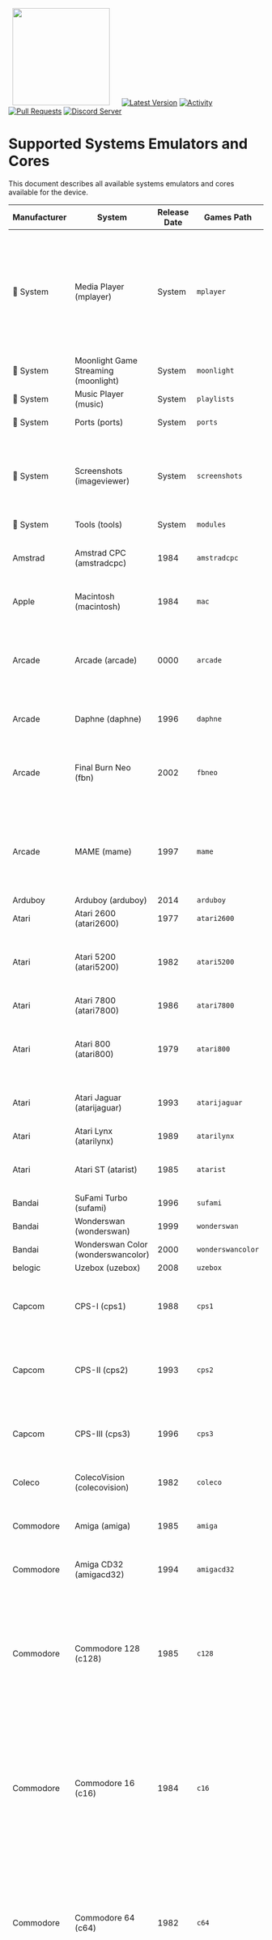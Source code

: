 &nbsp;&nbsp;<img src="https://raw.githubusercontent.com/JustEnoughLinuxOS/distribution/dev/distributions/JELOS/logos/jelos-logo.png" width=192>&nbsp;&nbsp;&nbsp;&nbsp;&nbsp;&nbsp;[![Latest Version](https://img.shields.io/github/release/JustEnoughLinuxOS/distribution.svg?color=5998FF&label=latest%20version&style=flat-square)](https://github.com/JustEnoughLinuxOS/distribution/releases/latest) [![Activity](https://img.shields.io/github/commit-activity/m/JustEnoughLinuxOS/distribution?color=5998FF&style=flat-square)](https://github.com/JustEnoughLinuxOS/distribution/commits) [![Pull Requests](https://img.shields.io/github/issues-pr-closed/JustEnoughLinuxOS/distribution?color=5998FF&style=flat-square)](https://github.com/JustEnoughLinuxOS/distribution/pulls) [![Discord Server](https://img.shields.io/discord/948029830325235753?color=5998FF&label=chat&style=flat-square)](https://discord.gg/seTxckZjJy)
#

# Supported Systems Emulators and Cores
This document describes all available systems emulators and cores available for the device.

|Manufacturer|System|Release Date|Games Path|Supported Extensions|Emulator / Core|
|----|----|----|----|----|----|
|&#xf013; System|Media Player (mplayer)|System|`mplayer`|.mp4 .mkv .avi .mov .wmv .m3u .mpg .ytb .twi .sh .mp3 .aac .mka .dts .flac .ogg .m4a .ac3 .opus .wav .wv .eac33 .thd|**mplayer:** mplayer (default)<br>|
|&#xf013; System|Moonlight Game Streaming (moonlight)|System|`moonlight`|.sh||
|&#xf013; System|Music Player (music)|System|`playlists`|.m3u .sh|**gmu:** gmu (default)<br>|
|&#xf013; System|Ports (ports)|System|`ports`|.sh|**portmaster:** portmaster (default)<br>|
|&#xf013; System|Screenshots (imageviewer)|System|`screenshots`|.jpg .jpeg .png .bmp .psd .tga .gif .hdr .pic .ppm .pgm .mkv .pdf .mp4 .avi||
|&#xf013; System|Tools (tools)|System|`modules`|.sh||
|Amstrad|Amstrad CPC (amstradcpc)|1984|`amstradcpc`|.dsk .cpr .sna .tap .cdt .kcr .voc .m3u .zip .7z|**retroarch:** crocods (default)<br>**retroarch:** cap32<br>|
|Apple|Macintosh (macintosh)|1984|`mac`|.dsk .img .hfv .cmd .zip|**retroarch:** minivmac (default)<br>|
|Arcade|Arcade (arcade)|0000|`arcade`|.zip .7z|**retroarch:** mame2003_plus (default)<br>**retroarch:** mame2010<br>**retroarch:** mame2015<br>**retroarch:** fbneo<br>**retroarch:** fbalpha2012<br>**retroarch:** fbalpha2019<br>**retroarch:** mame<br>|
|Arcade|Daphne (daphne)|1996|`daphne`|.daphne .singe|**hypseus-singe:** hypseus-singe (default)<br>**retroarch:** daphne<br>|
|Arcade|Final Burn Neo (fbn)|2002|`fbneo`|.7z .zip|**retroarch:** fbneo (default)<br>**retroarch:** mame2003_plus<br>**retroarch:** mame2010<br>**retroarch:** mame2015<br>**retroarch:** mame<br>**retroarch:** fbalpha2012<br>**retroarch:** fbalpha2019<br>|
|Arcade|MAME (mame)|1997|`mame`|.7z .zip|**retroarch:** mame2003_plus (default)<br>**retroarch:** mame2010<br>**retroarch:** mame2015<br>**retroarch:** mame<br>**retroarch:** fbneo<br>**retroarch:** fbalpha2012<br>**retroarch:** fbalpha2019<br>|
|Arduboy|Arduboy (arduboy)|2014|`arduboy`|.hex|**retroarch:** arduous (default)<br>|
|Atari|Atari 2600 (atari2600)|1977|`atari2600`|.a26 .bin .zip .7z|**retroarch:** stella (default)<br>|
|Atari|Atari 5200 (atari5200)|1982|`atari5200`|.rom .xfd .atr .atx .cdm .cas .car .bin .a52 .xex .zip .7z|**retroarch:** a5200 (default)<br>**retroarch:** atari800<br>|
|Atari|Atari 7800 (atari7800)|1986|`atari7800`|.a78 .bin .zip .7z|**retroarch:** prosystem (default)<br>|
|Atari|Atari 800 (atari800)|1979|`atari800`|.rom .xfd .atr .atx .cdm .cas .car .bin .a52 .xex .zip .7z|**retroarch:** atari800 (default)<br>|
|Atari|Atari Jaguar (atarijaguar)|1993|`atarijaguar`|.j64 .jag .rom .abs .cof .bin .prg|**retroarch:** virtualjaguar (default)<br>|
|Atari|Atari Lynx (atarilynx)|1989|`atarilynx`|.lnx .lyx .o .zip .7z|**retroarch:** handy (default)<br>**retroarch:** beetle_lynx<br>|
|Atari|Atari ST (atarist)|1985|`atarist`|.st .msa .stx .dim .ipf .m3u .zip .7z|**retroarch:** hatari (default)<br>**hatarisa:** hatarisa<br>|
|Bandai|SuFami Turbo (sufami)|1996|`sufami`|.st .zip .7z|**retroarch:** snes9x (default)<br>|
|Bandai|Wonderswan (wonderswan)|1999|`wonderswan`|.ws .zip .7z|**retroarch:** beetle_wswan (default)<br>|
|Bandai|Wonderswan Color (wonderswancolor)|2000|`wonderswancolor`|.wsc .zip .7z|**retroarch:** beetle_wswan (default)<br>|
|belogic|Uzebox (uzebox)|2008|`uzebox`|.uze|**retroarch:** uzem (default)<br>|
|Capcom|CPS-I (cps1)|1988|`cps1`|.zip .7z|**retroarch:** fbneo (default)<br>**retroarch:** mame2003_plus<br>**retroarch:** mame2010<br>**retroarch:** fbalpha2012<br>**AdvanceMame:** AdvanceMame<br>|
|Capcom|CPS-II (cps2)|1993|`cps2`|.zip .7z|**retroarch:** fbneo (default)<br>**retroarch:** mame2003_plus<br>**retroarch:** mame2010<br>**retroarch:** fbalpha2012<br>**AdvanceMame:** AdvanceMame<br>|
|Capcom|CPS-III (cps3)|1996|`cps3`|.zip .7z|**retroarch:** fbneo (default)<br>**retroarch:** mame2003_plus<br>**retroarch:** mame2010<br>**retroarch:** fbalpha2012<br>**AdvanceMame:** AdvanceMame<br>|
|Coleco|ColecoVision (colecovision)|1982|`coleco`|.bin .col .rom .zip .7z|**retroarch:** bluemsx (default)<br>**retroarch:** gearcoleco<br>**retroarch:** smsplus<br>|
|Commodore|Amiga (amiga)|1985|`amiga`|.zip .adf .uae .ipf .dms .adz .lha .m3u .hdf .hdz|**retroarch:** puae (default)<br>**retroarch:** puae2021<br>**amiberry:** amiberry<br>**retroarch:** uae4arm<br>|
|Commodore|Amiga CD32 (amigacd32)|1994|`amigacd32`|.iso .cue .lha .chd|**retroarch:** puae (default)<br>**retroarch:** puae2021<br>**retroarch:** uae4arm<br>|
|Commodore|Commodore 128 (c128)|1985|`c128`|.d64 .d71 .d80 .d81 .d82 .g64 .g41 .x64 .t64 .tap .prg .p00 .crt .bin .d6z .d7z .d8z .g6z .g4z .x6z .cmd .m3u .vsf .nib .nbz .zip|**retroarch:** vice_x128 (default)<br>**vicesa:** x128<br>|
|Commodore|Commodore 16 (c16)|1984|`c16`|.d64 .d71 .d80 .d81 .d82 .g64 .g41 .x64 .t64 .tap .prg .p00 .crt .bin .d6z .d7z .d8z .g6z .g4z .x6z .cmd .m3u .vsf .nib .nbz .zip|**retroarch:** vice_xplus4 (default)<br>**vicesa:** xplus4<br>|
|Commodore|Commodore 64 (c64)|1982|`c64`|.d64 .d71 .d80 .d81 .d82 .g64 .g41 .x64 .t64 .tap .prg .p00 .crt .bin .d6z .d7z .d8z .g6z .g4z .x6z .cmd .m3u .vsf .nib .nbz .zip|**retroarch:** vice_x64 (default)<br>**vicesa:** x64sc<br>|
|Commodore|Commodore PET (pet)|1977|`pet`|.20 .a0 .b0 .d64 .d71 .d80 .d81 .d82 .g64 .g41 .x64 .t64 .tap .prg .p00 .crt .bin .gz .d6z .d7z .d8z .g6z .g4z .x6z .cmd .m3u .vsf .nib .nbz .zip|**retroarch:** vice_xpet (default)<br>|
|Commodore|VIC-20 (vic20)|1980|`vic20`|.20 .a0 .b0 .d64 .d71 .d80 .d81 .d82 .g64 .g41 .x64 .t64 .tap .prg .p00 .crt .bin .gz .d6z .d7z .d8z .g6z .g4z .x6z .cmd .m3u .vsf .nib .nbz .zip|**retroarch:** vice_xvic (default)<br>**vicesa:** xvic<br>|
|EPOCH/YENO|Super Cassette Vision (scv)|1984|`scv`|.cart .bin .rom .0 .zip|**retroarch:** emuscv (default)<br>|
|Fairchild|Fairchild Channel F (channelf)|1976|`channelf`|.bin .chf .zip .7z|**retroarch:** freechaf (default)<br>|
|id Software|Doom (doom)|1993|`doom`|.doom|**gzdoom:** gzdoom-sa (default)<br>|
|id Software|iDtech (idtech)|1991|`idtech`|.sh|**retroarch:** idtech<br>|
|Infocom|Z-machine (zmachine)|1979|`zmachine`|.dat .z1 .z2 .z3 .z4 .z5 .z6 .zip|**retroarch:** mojozork (default)<br>|
|Lexaloffle|PICO-8 (pico-8)|2015|`pico-8`|.p8 .png|**pico-8:** pico8 (default)<br>**retroarch:** fake08<br>|
|Magnavox|Odyssey 2 (odyssey2)|1979|`odyssey`|.bin .zip .7z|**retroarch:** o2em (default)<br>|
|Mattel|Intellivision (intellivision)|1979|`intellivision`|.int .bin .rom .zip .7z|**retroarch:** freeintv (default)<br>|
|Microsoft|DOS (pc)|1981|`pc`|.com .bat .exe .dosz|**retroarch:** dosbox_pure<br>**retroarch:** dosbox_svn<br>|
|Microsoft|MSX (msx)|1983|`msx`|.dsk .mx1 .mx2 .rom .zip .7z .m3u|**retroarch:** bluemsx (default)<br>**retroarch:** fmsx<br>|
|Microsoft|MSX 2 (msx2)|1988|`msx2`|.dsk .mx1 .mx2 .rom .zip .7z .m3u|**retroarch:** bluemsx (default)<br>**retroarch:** fmsx<br>|
|NEC|PC Engine (pcengine)|1987|`pcengine`|.pce .bin .zip .7z|**retroarch:** beetle_pce_fast (default)<br>**retroarch:** beetle_pce<br>**retroarch:** beetle_supergrafx<br>|
|NEC|PC Engine CD (pcenginecd)|1988|`pcenginecd`|.cue .ccd .chd .toc .m3u|**retroarch:** beetle_pce_fast (default)<br>**retroarch:** beetle_pce<br>**retroarch:** beetle_supergrafx<br>|
|NEC|PC-8800 (pc-8800)|1981|`pc88`|.d88 .m3u|**retroarch:** quasi88 (default)<br>|
|NEC|PC-9800 (pc-9800)|1983|`pc98`|.d98 .zip .fdi .fdd .2hd .tfd .d88 .hdm .xdf .dup .hdi .thd .nhd .hdd .hdn|**retroarch:** np2kai (default)<br>|
|NEC|PC-FX (pcfx)|1994|`pcfx`|.chd .cue .ccd .toc|**retroarch:** beetle_pcfx (default)<br>|
|NEC|SuperGrafx (supergrafx)|1989|`sgfx`|.pce .sgx .cue .ccd .chd .zip .7z|**retroarch:** beetle_supergrafx<br>**retroarch:** beetle_pce<br>|
|NEC|TurboGrafx-16 (tg16)|1989|`tg16`|.pce .bin .zip .7z|**retroarch:** beetle_pce_fast (default)<br>**retroarch:** beetle_pce<br>**retroarch:** beetle_supergrafx<br>|
|NEC|TurboGrafx-CD (tg16cd)|1989|`tg16cd`|.cue .ccd .chd .toc .m3u|**retroarch:** beetle_pce_fast (default)<br>**retroarch:** beetle_pce<br>**retroarch:** beetle_supergrafx<br>|
|Nesbox|TIC-80 (tic-80)|2017|`tic-80`|.tic|**retroarch:** tic80 (default)<br>|
|Nintendo|Famicom (famicom)|1983|`famicom`|.nes .unif .unf .zip .7z|**retroarch:** nestopia (default)<br>**retroarch:** fceumm<br>**retroarch:** quicknes<br>**retroarch:** mesen<br>|
|Nintendo|Famicom Disk System (fds)|1986|`fds`|.fds .zip .7z|**retroarch:** nestopia (default)<br>**retroarch:** fceumm<br>**retroarch:** quicknes<br>**retroarch:** mesen<br>|
|Nintendo|Game &amp; Watch (gameandwatch)|1980|`gameandwatch`|.mgw .zip .7z|**retroarch:** gw<br>**retroarch:** mame<br>|
|Nintendo|Game Boy (gb)|1989|`gb`|.gb .gbc .zip .7z|**retroarch:** gambatte (default)<br>**retroarch:** sameboy<br>**retroarch:** gearboy<br>**retroarch:** tgbdual<br>**retroarch:** mgba<br>**retroarch:** vbam<br>|
|Nintendo|Game Boy (Hacks) (gbh)|1989|`gbh`|.gb .zip .7z|**retroarch:** gambatte (default)<br>**retroarch:** sameboy<br>**retroarch:** gearboy<br>**retroarch:** tgbdual<br>**retroarch:** mgba<br>**retroarch:** vbam<br>|
|Nintendo|Game Boy Advance (gba)|2001|`gba`|.gba .zip .7z|**retroarch:** mgba (default)<br>**retroarch:** gbsp<br>**retroarch:** vbam<br>**retroarch:** vba_next<br>**retroarch:** beetle_gba<br>|
|Nintendo|Game Boy Advance (Hacks) (gbah)|2001|`gbah`|.gba .zip .7z|**retroarch:** mgba (default)<br>**retroarch:** gbsp<br>**retroarch:** vbam<br>**retroarch:** vba_next<br>**retroarch:** beetle_gba<br>|
|Nintendo|Game Boy Color (gbc)|1998|`gbc`|.gb .gbc .zip .7z|**retroarch:** gambatte (default)<br>**retroarch:** sameboy<br>**retroarch:** gearboy<br>**retroarch:** tgbdual<br>**retroarch:** mgba<br>**retroarch:** vbam<br>|
|Nintendo|Game Boy Color (Hacks) (gbch)|1998|`gbch`|.gb .gbc .zip .7z|**retroarch:** gambatte (default)<br>**retroarch:** sameboy<br>**retroarch:** gearboy<br>**retroarch:** tgbdual<br>**retroarch:** mgba<br>**retroarch:** vbam<br>|
|Nintendo|GameCube (gamecube)|2001|`gamecube`|.gcm .iso .gcz .ciso .wbfs .rvz .dol|**dolphin:** dolphin-sa-gc (default)<br>**retroarch:** dolphin<br>|
|Nintendo|NES (Hacks) (nesh)|1985|`nesh`|.nes .unif .unf .zip .7z|**retroarch:** nestopia (default)<br>**retroarch:** fceumm<br>**retroarch:** quicknes<br>**retroarch:** mesen<br>|
|Nintendo|Nintendo 3DS (3ds)|2010|`3ds`|.3ds .3dsx .elf .axf .cci .cxi .app|**citra:** citra-sa (default)<br>|
|Nintendo|Nintendo 64 (n64)|1996|`n64`|.z64 .n64 .v64 .zip .7z|**retroarch:** mupen64plus_next (default)<br>**retroarch:** mupen64plus<br>**retroarch:** parallel_n64<br>**mupen64plus:** mupen64plus-sa<br>|
|Nintendo|Nintendo DS (nds)|2005|`nds`|.nds .zip .7z|**drastic:** drastic-sa (default)<br>**retroarch:** melonds<br>|
|Nintendo|Nintendo Entertainment System (nes)|1985|`nes`|.nes .unif .unf .zip .7z|**retroarch:** nestopia (default)<br>**retroarch:** fceumm<br>**retroarch:** quicknes<br>**retroarch:** mesen<br>|
|Nintendo|Pokémon Mini (pokemini)|2001|`pokemini`|.min .zip .7z|**retroarch:** pokemini (default)<br>|
|Nintendo|Satellaview (satellaview)|1995|`satellaview`|.smc .fig .bs .sfc .bsx .swc .zip .7z|**retroarch:** snes9x (default)<br>**retroarch:** snes9x2010<br>**retroarch:** snes9x2002<br>**retroarch:** snes9x2005_plus<br>|
|Nintendo|Super Famicom (sfc)|1990|`sfc`|.smc .fig .sfc .swc .zip .7z|**retroarch:** snes9x (default)<br>**retroarch:** snes9x2010<br>**retroarch:** snes9x2002<br>**retroarch:** snes9x2005_plus<br>**retroarch:** beetle_supafaust<br>**retroarch:** bsnes_mercury_performance<br>**retroarch:** bsnes<br>**retroarch:** bsnes_hd_beta<br>|
|Nintendo|Super NES MSU-1 (snesmsu1)|2012|`snesmsu1`|.smc .fig .sfc .swc .zip .7z|**retroarch:** snes9x (default)<br>**retroarch:** beetle_supafaust<br>|
|Nintendo|Super Nintendo (Hacks) (snesh)|1991|`snesh`|.smc .fig .sfc .swc .zip .7z|**retroarch:** snes9x (default)<br>**retroarch:** snes9x2010<br>**retroarch:** snes9x2002<br>**retroarch:** snes9x2005_plus<br>**retroarch:** beetle_supafaust<br>**retroarch:** bsnes_mercury_performance<br>**retroarch:** bsnes<br>**retroarch:** bsnes_hd_beta<br>|
|Nintendo|Super Nintendo (snes)|1991|`snes`|.smc .fig .sfc .swc .zip .7z|**retroarch:** snes9x (default)<br>**retroarch:** snes9x2010<br>**retroarch:** snes9x2002<br>**retroarch:** snes9x2005_plus<br>**retroarch:** beetle_supafaust<br>**retroarch:** bsnes_mercury_performance<br>**retroarch:** bsnes<br>**retroarch:** bsnes_hd_beta<br>|
|Nintendo|Virtual Boy (virtualboy)|1995|`virtualboy`|.vb .zip .7z|**retroarch:** beetle_vb (default)<br>|
|Nintendo|Wii (wii)|2006|`wii`|.gcm .iso .gcz .ciso .wbfs .rvz .dol .wad|**dolphin:** dolphin-sa-wii (default)<br>**retroarch:** dolphin<br>|
|Panasonic|3DO (3do)|1993|`3do`|.iso .bin .chd .cue|**retroarch:** opera (default)<br>|
|Philips|CD-i (cdi)|1991|`cdi`|.chd .cue .iso|**retroarch:** same_cdi (default)<br>|
|Philips|VideoPac (videopac)|1978|`videopac`|.bin .zip .7z|**retroarch:** o2em (default)<br>|
|Sammy|Atomiswave (atomiswave)|2003|`atomiswave`|.lst .bin .dat .zip .7z|**retroarch:** flycast2021<br>**flycast:** flycast-sa (default)<br>**retroarch:** flycast<br>|
|Sega|Dreamcast (dreamcast)|1998|`dreamcast`|.cdi .gdi .chd .m3u .cue|**retroarch:** flycast2021<br>**flycast:** flycast-sa (default)<br>**retroarch:** flycast<br>|
|Sega|Game Gear (gamegear)|1990|`gamegear`|.bin .gg .zip .7z|**retroarch:** gearsystem (default)<br>**retroarch:** genesis_plus_gx<br>**retroarch:** picodrive<br>**retroarch:** smsplus<br>|
|Sega|Game Gear (Hacks) (ggh)|1990|`gamegearh`|.bin .gg .zip .7z|**retroarch:** gearsystem (default)<br>**retroarch:** genesis_plus_gx<br>**retroarch:** picodrive<br>**retroarch:** smsplus<br>|
|Sega|Genesis (genesis)|1989|`genesis`|.bin .gen .md .sg .smd .zip .7z|**retroarch:** genesis_plus_gx (default)<br>**retroarch:** genesis_plus_gx_wide<br>**retroarch:** picodrive<br>|
|Sega|Genesis (Hacks) (genh)|1989|`genh`|.bin .gen .md .sg .smd .zip .7z|**retroarch:** genesis_plus_gx (default)<br>**retroarch:** genesis_plus_gx_wide<br>**retroarch:** picodrive<br>|
|Sega|Master System (mastersystem)|1985|`mastersystem`|.bin .sms .zip .7z|**retroarch:** gearsystem (default)<br>**retroarch:** genesis_plus_gx<br>**retroarch:** picodrive<br>**retroarch:** smsplus<br>|
|Sega|Mega CD (megacd)|1991|`megacd`|.chd .cue .iso .m3u|**retroarch:** genesis_plus_gx (default)<br>**retroarch:** picodrive<br>|
|Sega|Mega Drive (megadrive)|1990|`megadrive`|.bin .gen .md .sg .smd .zip .7z|**retroarch:** genesis_plus_gx (default)<br>**retroarch:** genesis_plus_gx_wide<br>**retroarch:** picodrive<br>|
|Sega|Mega Drive (megadrive-japan)|1988|`megadrive-japan`|.bin .gen .md .sg .smd .zip .7z|**retroarch:** genesis_plus_gx (default)<br>**retroarch:** genesis_plus_gx_wide<br>**retroarch:** picodrive<br>|
|Sega|Naomi (naomi)|1998|`naomi`|.lst .bin .dat .zip .7z|**retroarch:** flycast2021<br>**flycast:** flycast-sa (default)<br>**retroarch:** flycast<br>|
|Sega|Saturn (saturn)|1994|`saturn`|.cue .chd .iso|**yabasanshiro:** yabasanshiro-sa (default)<br>**retroarch:** yabasanshiro<br>|
|Sega|Sega 32X (sega32x)|1994|`sega32x`|.32x .smd .bin .md .zip .7z|**retroarch:** picodrive (default)<br>|
|Sega|Sega CD (segacd)|1991|`segacd`|.chd .cue .iso .m3u|**retroarch:** genesis_plus_gx (default)<br>**retroarch:** picodrive<br>|
|Sega|SG-1000 (sg-1000)|1983|`sg-1000`|.bin .sg .zip .7z|**retroarch:** gearsystem (default)<br>**retroarch:** genesis_plus_gx<br>**retroarch:** picodrive<br>|
|Sega|ST-V (st-v)|1995|`st-v`|.zip .ZIP||
|Sharp|X1 (x1)|1982|`x1`|.dx1 .2d .2hd .tfd .d88 .hdm .xdf .dup .tap .cmd .zip .7z|**retroarch:** x1 (default)<br>|
|Sharp|x68000 (x68000)|1987|`x68000`|.dim .img .d88 .hdm .dup .2hd .xdf .hdf .cmd .m3u .zip .7z|**retroarch:** px68k (default)<br>|
|Sinclair|ZX Spectrum (zxspectrum)|1982|`zxspectrum`|.tzx .tap .z80 .rzx .scl .trd .dsk .zip .7z|**retroarch:** fuse<br>|
|Sinclair|ZX81 (zx81)|1981|`zx81`|.tzx .p .zip .7z|**retroarch:** 81 (default)<br>|
|Smith Engineering|Vectrex (vectrex)|1982|`vectrex`|.bin .gam .vec .zip .7z|**retroarch:** vecx (default)<br>|
|SNK|Neo Geo (neogeo)|1990|`neogeo`|.7z .zip|**retroarch:** fbneo (default)<br>**retroarch:** mame2003_plus<br>**retroarch:** fbalpha2012<br>**retroarch:** fbalpha2019<br>**retroarch:** mame2010<br>**retroarch:** mame2015<br>**retroarch:** mame<br>|
|SNK|Neo Geo CD (neocd)|1994|`neocd`|.cue .iso .chd|**retroarch:** neocd (default)<br>**retroarch:** fbneo<br>|
|SNK|Neo Geo Pocket (ngp)|1998|`ngp`|.ngc .ngp .zip .7z|**retroarch:** beetle_ngp (default)<br>**retroarch:** race<br>|
|SNK|Neo Geo Pocket Color (ngpc)|1999|`ngpc`|.ngc .zip .7z|**retroarch:** beetle_ngp (default)<br>**retroarch:** race<br>|
|Sony|PlayStation (psx)|1994|`psx`|.bin .cue .img .mdf .pbp .toc .cbn .m3u .ccd .chd .iso|**retroarch:** pcsx_rearmed (default)<br>**retroarch:** beetle_psx<br>**duckstation:** duckstation-sa<br>**retroarch:** duckstation<br>**retroarch:** swanstation<br>|
|Sony|PlayStation 2 (ps2)|2000|`ps2`|.iso .mdf .nrg .bin .img .dump .gz .cso .chd|**aethersx2:** aethersx2-sa (default)<br>|
|Sony|PlayStation Portable (psp)|2004|`psp`|.iso .cso .pbp .chd|**ppsspp:** ppsspp-sa (default)<br>|
|Sony|PSP Minis (pspminis)|2004|`pspminis`|.iso .cso .pbp|**ppsspp:** ppsspp-sa (default)<br>**retroarch:** ppsspp<br>|
|Sun Microsystems|J2ME (j2me)|2002|`j2me`|.jar|**retroarch:** freej2me (default)<br>|
|Various|CHIP-8 / S-CHIP / XO-CHIP (chip-8)|1978|`chip-8`|.ch8 .sc8 .xo8|**retroarch:** jaxe (default)<br>|
|Various|EasyRPG (easyrpg)|2003|`easyrpg`|.zip .easyrpg .ldb|**retroarch:** easyrpg (default)<br>|
|Various|OpenBOR (openbor)|2003|`openbor`|.pak|**OpenBOR:** OpenBOR (default)<br>|
|Various|ScummVM (scummvm)|2001|`games`|.sh .svm .scummvm|**retroarch:** scummvm (default)<br>|
|Various|Vircon32 (vircon32)|2021|`vircon32`|.v32|**retroarch:** vircon32 (default)<br>|
|Watara|Supervision (supervision)|1992|`supervision`|.sv .zip .7z|**retroarch:** potator (default)<br>|
|Welback Holdings|Mega Duck (megaduck)|1993|`megaduck`|.bin .zip .7z|**retroarch:** sameduck (default)<br>|
